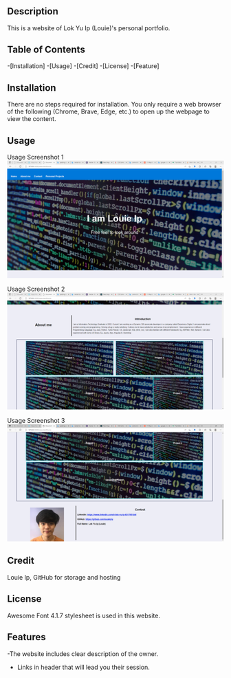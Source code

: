 # <Personal-Portfolio>


## Description

This is a website of Lok Yu Ip (Louie)'s personal portfolio.



## Table of Contents

-[Installation]
-[Usage]
-[Credit]
-[License]
-[Feature]

## Installation

There are no steps required for installation. You only require a web browser of the following (Chrome, Brave, Edge, etc.) to open up the webpage to view the content.

## Usage

Usage Screenshot 1
![screenshot 1](assets/screenshots/screenshot1.PNG)

Usage Screenshot 2
![screenshot 2](assets/screenshots/screenshot2.PNG)

Usage Screenshot 3
![screenshot 2](assets/screenshots/screenshot3.PNG)

## Credit

Louie Ip, GitHub for storage and hosting

## License

 Awesome Font 4.1.7 stylesheet is used in this website.

## Features

-The website includes clear description of the owner.
- Links in header that will lead you their session.